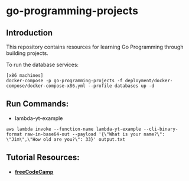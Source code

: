 # go-programming-projects

## Introduction

This repository contains resources for learning Go Programming through building projects.

To run the database services:

```
[x86 machines]
docker-compose -p go-programming-projects -f deployment/docker-compose/docker-compose-x86.yml --profile databases up -d
```

## Run Commands:
* lambda-yt-example
```
aws lambda invoke --function-name lambda-yt-example --cli-binary-format raw-in-base64-out --payload '{\"What is your name?\": \"Jim\",\"How old are you?\": 33}' output.txt
```

## Tutorial Resources:
* **[freeCodeCamp](https://www.freecodecamp.org/news/learn-go-by-building-11-projects/)**